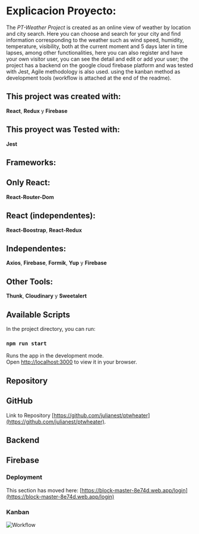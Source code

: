# Explicacion Proyecto:

The *PT-Weather Project* is created as an online view of weather by location and city search.
Here you can choose and search for your city and find information corresponding to the weather such as wind speed, humidity,
temperature, visibility, both at the current moment and 5 days later in time lapses, among other functionalities,
here you can also register and have your own visitor user, you can see the detail and edit or add your user;
the project has a backend on the google cloud firebase platform and was tested with Jest, Agile methodology is also used.
using the kanban method as development tools (workflow is attached at the end of the readme).

## This project was created with:

**React**, **Redux** y **Firebase**

## This proyect was Tested with:

**Jest** 

## Frameworks:


Only React:
---
**React-Router-Dom** 

React (independentes):
---
**React-Boostrap**, **React-Redux**

Independentes:
---
**Axios**, **Firebase**, **Formik**, **Yup** y **Firebase**

Other Tools:
---
**Thunk**, **Cloudinary** y **Sweetalert**

## Available Scripts

In the project directory, you can run:

### `npm run start`

Runs the app in the development mode.\
Open [http://localhost:3000](http://localhost:3000) to view it in your browser.

## Repository
**GitHub**  
---

Link to Repository [https://github.com/julianest/ptwheater](https://github.com/julianest/ptwheater).  


## Backend
**Firebase** 
---

### Deployment

This section has moved here: [https://block-master-8e74d.web.app/login](https://block-master-8e74d.web.app/login)

### Kanban

![Workflow](https://res.cloudinary.com/docutv7ug/image/upload/v1653450341/PT-Wheather/KanbanPt-Weather_avnl0n.png "WorkFlow")
